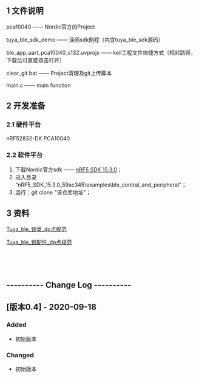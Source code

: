 ## 1 文件说明
pca10040 —— Nordic官方的Project  

tuya_ble_sdk_demo —— 涂鸦sdk例程（内含tuya_ble_sdk源码）    

ble_app_uart_pca10040_s132.uvprojx —— keil工程文件快捷方式（相对路径，下载后可直接双击打开）    

clear_git.bat —— Project清理及git上传脚本    

main.c —— main function  




## 2 开发准备

### 2.1 硬件平台

nRF52832-DK PCA10040

### 2.2 软件平台

1. 下载Nordic官方sdk —— [nRF5 SDK 15.3.0](https://www.nordicsemi.com/Software-and-Tools/Software/nRF5-SDK/Download#infotabs)；  
2. 进入目录 “nRF5_SDK_15.3.0_59ac345\examples\ble_central_and_peripheral”；  
3. 运行：git clone "该仓库地址"；  




## 3 资料
[Tuya_ble_锁类_dp点规范](https://docs.tuya.com/zh/iot/smart-product-solution/product-solution-lock/product-solution-lock-ble/ble?id=K9ow3vcpn71ua)

[Tuya_ble_锁配件_dp点规范](https://docs.tuya.com/zh/iot/smart-product-solution/product-solution-lock/product-solution-lock-ble/title?id=K9nmje3twsy7n)



​      

​     

## ---------- Change Log ----------

## [版本0.4] - 2020-09-18

### Added

- 初始版本

### Changed

- 初始版本
